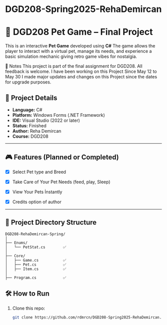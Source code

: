 # DGD208-Spring2025-RehaDemircan
# 🐾 DGD208 Pet Game – Final Project
This is an interactive **Pet Game** developed using **C#** The game allows the player to interact with a virtual pet, manage its needs, and experience a basic simulation mechanic giving retro game vibes for nostalgia.

📣 Notes
This project is part of the final assignment for DGD208. All feedback is welcome.
I have been working on this Project Since May 12 to May 30 
I made major updates and changes on this Project since the dates for upgrade purposes. 

## 📌 Project Details
- **Language:** C#  
- **Platform:** Windows Forms (.NET Framework)  
- **IDE:** Visual Studio (2022 or later)  
- **Status:** Finished 
- **Author:** Reha Demircan  
- **Course:** DGD208
---
## 🎮 Features (Planned or Completed)
- [x] Select Pet type and Breed
- [x] Take Care of Your Pet Needs (feed, play, Sleep)
- [x] View Your Pets İnstantly 
- [x] Credits option of author

      
---
## 📁 Project Directory Structure

```
DGD208-RehaDemircan-Spring/
│
├── Enums/
│   └── PetStat.cs        ✅ 
│
├── Core/
│   ├── Game.cs           ✅
│   ├── Pet.cs            ✅
│   ├── Item.cs           ✅ 
│
├── Program.cs            ✅

```
## 🛠️ How to Run

1. Clone this repo:
   ```bash
   git clone https://github.com/rdmrcn/DGD208-Spring2025-RehaDemircan.git
